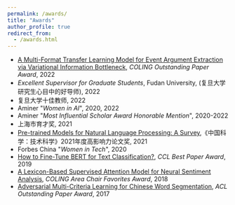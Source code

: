 ```yaml
---
permalink: /awards/
title: "Awards"
author_profile: true
redirect_from: 
  - /awards.html
---
```

* [A Multi-Format Transfer Learning Model for Event Argument Extraction via Variational Information Bottleneck](http://xuanjing-huang.github.io/publication/mft), _COLING Outstanding Paper Award_, 2022
* _Excellent Supervisor for Graduate Students_, Fudan University, (复旦大学研究生心目中的好导师), 2022
* 复旦大学十佳教师, 2022
* Aminer "_Women in AI_", 2020, 2022
* Aminer "_Most Influential Scholar Award Honorable Mention_", 2020-2022
* 上海市育才奖, 2021
* [Pre-trained Models for Natural Language Processing: A Survey](http://xuanjing-huang.github.io/publication/PTM),《中国科学：技术科学》2021年度高影响力论文奖, 2021
* Forbes China "_Women in Tech_", 2020
* [How to Fine-Tune BERT for Text Classification?](http://xuanjing-huang.github.io/publication/bert-ft), _CCL Best Paper Award_, 2019
* [A Lexicon-Based Supervised Attention Model for Neural Sentiment Analysis](http://xuanjing-huang.github.io/publication/nsa), _COLING Area Chair Favorites Award_, 2018
* [Adversarial Multi-Criteria Learning for Chinese Word Segmentation](http://xuanjing-huang.github.io/publication/cws), _ACL Outstanding Paper Award_, 2017
